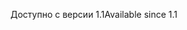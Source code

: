 <span data-ttu-id="b715f-101">Доступно с версии 1.1</span><span class="sxs-lookup"><span data-stu-id="b715f-101">Available since 1.1</span></span>